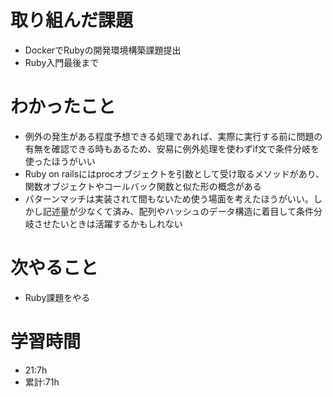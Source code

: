 # 取り組んだ課題
- DockerでRubyの開発環境構築課題提出
- Ruby入門最後まで
# わかったこと
- 例外の発生がある程度予想できる処理であれば、実際に実行する前に問題の有無を確認できる時もあるため、安易に例外処理を使わずif文で条件分岐を使ったほうがいい
- Ruby on railsにはprocオブジェクトを引数として受け取るメソッドがあり、関数オブジェクトやコールバック関数と似た形の概念がある
- パターンマッチは実装されて間もないため使う場面を考えたほうがいい。しかし記述量が少なくて済み、配列やハッシュのデータ構造に着目して条件分岐させたいときは活躍するかもしれない
# 次やること
- Ruby課題をやる
# 学習時間
- 21:7h
- 累計:71h
